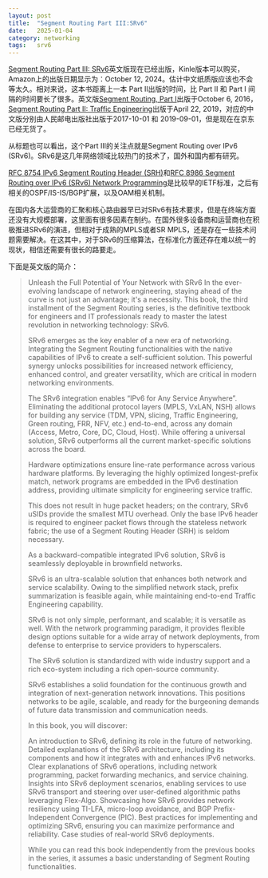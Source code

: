 ```yaml
---
layout: post
title:  "Segment Routing Part III:SRv6"
date:   2025-01-04
category: networking
tags:   srv6
---
```


[Segment Routing Part III: SRv6](https://www.amazon.com/Segment-Routing-Part-III-SRv6-ebook/dp/B0D6GWWRWH)英文版现在已经出版，Kinle版本可以购买，Amazon上的出版日期显示为：October 12, 2024。估计中文纸质版应该也不会等太久。相对来说，这本书距离上一本 Part II出版的时间，比 Part II 和 Part I 间隔的时间要长了很多。英文版[Segment Routing, Part I](https://www.amazon.com/gp/aw/d/B01I58LSUO?ref_=dbs_p_pwh_awm_cpsb_cl_0&storeType=ebooks)出版于October 6, 2016，[Segment Routing Part II: Traffic Engineering](https://www.amazon.com/gp/aw/d/B07N13RDM9?ref_=dbs_p_pwh_awm_cpsb_cl_1&storeType=ebooks)出版于April 22, 2019，对应的中文版分别由人民邮电出版社出版于2017-10-01 和 2019-09-01，但是现在在京东已经无货了。

从标题也可以看出，这个Part III的关注点就是Segment Routing over IPv6 (SRv6)。SRv6是这几年网络领域比较热门的技术了，国外和国内都有研究。

[RFC 8754 IPv6 Segment Routing Header (SRH)](https://www.rfc-editor.org/rfc/rfc8754.html)和[RFC 8986
Segment Routing over IPv6 (SRv6) Network Programming](https://www.rfc-editor.org/rfc/rfc8986)是比较早的IETF标准，之后有相关的OSPF/IS-IS/BGP扩展，以及OAM相关机制。

在国内各大运营商的汇聚和核心路由器早已对SRv6有技术要求，但是在终端方面还没有大规模部署，这里面有很多因素在制约。在国外很多设备商和运营商也在积极推进SRv6的演进，但相对于成熟的MPLS或者SR MPLS，还是存在一些技术问题需要解决。在这其中，对于SRv6的压缩算法，在标准化方面还存在难以统一的现状，相信还需要有很长的路要走。

下面是英文版的简介：

> Unleash the Full Potential of Your Network with SRv6
In the ever-evolving landscape of network engineering, staying ahead of the curve is not just an advantage; it's a necessity. This book, the third installment of the Segment Routing series, is the definitive textbook for engineers and IT professionals ready to master the latest revolution in networking technology: SRv6.
> 
> SRv6 emerges as the key enabler of a new era of networking. Integrating the Segment Routing functionalities with the native capabilities of IPv6 to create a self-sufficient solution. This powerful synergy unlocks possibilities for increased network efficiency, enhanced control, and greater versatility, which are critical in modern networking environments.
> 
> The SRv6 integration enables “IPv6 for Any Service Anywhere”. Eliminating the additional protocol layers (MPLS, VxLAN, NSH) allows for building any service (TDM, VPN, slicing, Traffic Engineering, Green routing, FRR, NFV, etc.) end-to-end, across any domain (Access, Metro, Core, DC, Cloud, Host). While offering a universal solution, SRv6 outperforms all the current market-specific solutions across the board.
> 
> Hardware optimizations ensure line-rate performance across various hardware platforms. By leveraging the highly optimized longest-prefix match, network programs are embedded in the IPv6 destination address, providing ultimate simplicity for engineering service traffic.
> 
> This does not result in huge packet headers; on the contrary, SRv6 uSIDs provide the smallest MTU overhead. Only the base IPv6 header is required to engineer packet flows through the stateless network fabric; the use of a Segment Routing Header (SRH) is seldom necessary.
> 
> As a backward-compatible integrated IPv6 solution, SRv6 is seamlessly deployable in brownfield networks.
> 
> SRv6 is an ultra-scalable solution that enhances both network and service scalability. Owing to the simplified network stack, prefix summarization is feasible again, while maintaining end-to-end Traffic Engineering capability.
> 
> SRv6 is not only simple, performant, and scalable; it is versatile as well. With the network programming paradigm, it provides flexible design options suitable for a wide array of network deployments, from defense to enterprise to service providers to hyperscalers.
> 
> The SRv6 solution is standardized with wide industry support and a rich eco-system including a rich open-source community.
> 
> SRv6 establishes a solid foundation for the continuous growth and integration of next-generation network innovations. This positions networks to be agile, scalable, and ready for the burgeoning demands of future data transmission and communication needs.
> 
> In this book, you will discover:
> 
> An introduction to SRv6, defining its role in the future of networking.
Detailed explanations of the SRv6 architecture, including its components and how it integrates with and enhances IPv6 networks.
Clear explanations of SRv6 operations, including network programming, packet forwarding mechanics, and service chaining.
Insights into SRv6 deployment scenarios, enabling services to use SRv6 transport and steering over user-defined algorithmic paths leveraging Flex-Algo.
Showcasing how SRv6 provides network resiliency using TI-LFA, micro-loop avoidance, and BGP Prefix-Independent Convergence (PIC).
Best practices for implementing and optimizing SRv6, ensuring you can maximize performance and reliability.
Case studies of real-world SRv6 deployments.
> 
> While you can read this book independently from the previous books in the series, it assumes a basic understanding of Segment Routing functionalities.

